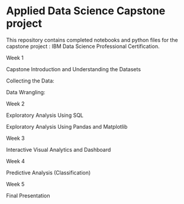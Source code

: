 # Applied Data Science Capstone project
This repository contains completed notebooks and python files for the capstone project : IBM Data Science Professional Certification.

Week 1

Capstone Introduction and Understanding the Datasets

Collecting the Data:

Data Wrangling:

Week 2

Exploratory Analysis Using SQL

Exploratory Analysis Using Pandas and Matplotlib

Week 3

Interactive Visual Analytics and Dashboard

Week 4

Predictive Analysis (Classification)

Week 5

Final Presentation
